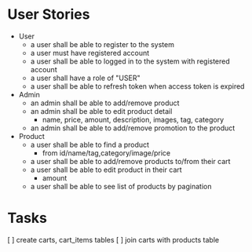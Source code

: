 # User Stories
- User
  - a user shall be able to register to the system
  - a user must have registered account
  - a user shall be able to logged in to the system with registered account
  - a user shall have a role of "USER"
  - a user shall be able to refresh token when access token is expired
- Admin
  - an admin shall be able to add/remove product
  - an admin shall be able to edit product detail
    - name, price, amount, description, images, tag, category
  - an admin shall be able to add/remove promotion to the product
- Product
  - a user shall be able to find a product
    - from id/name/tag,category/image/price
  - a user shall be able to add/remove products to/from their cart
  - a user shall be able to edit product in their cart
    - amount
  - a user shall be able to see list of products by pagination

# Tasks
[ ] create carts, cart_items tables
[ ] join carts with products table